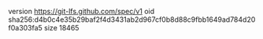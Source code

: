 version https://git-lfs.github.com/spec/v1
oid sha256:d4b0c4e35b29baf2f4d3431ab2d967cf0b8d88c9fbb1649ad784d20f0a303fa5
size 18465
